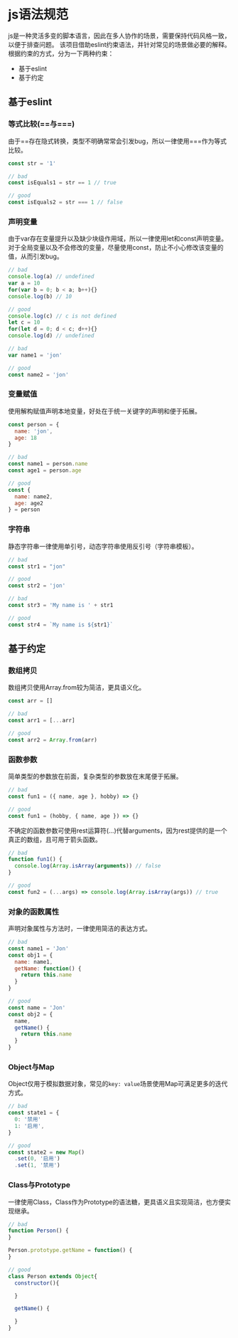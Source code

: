 
# js语法规范
js是一种灵活多变的脚本语言，因此在多人协作的场景，需要保持代码风格一致，以便于排查问题。
该项目借助eslint约束语法，并针对常见的场景做必要的解释。
根据约束的方式，分为一下两种约束：
- 基于eslint
- 基于约定

## 基于eslint
### 等式比较(==与===)
由于==存在隐式转换，类型不明确常常会引发bug，所以一律使用===作为等式比较。
```javascript
const str = '1'

// bad
const isEquals1 = str == 1 // true

// good
const isEquals2 = str === 1 // false
```

### 声明变量
由于var存在变量提升以及缺少块级作用域，所以一律使用let和const声明变量。
对于全局变量以及不会修改的变量，尽量使用const，防止不小心修改该变量的值，从而引发bug。
```javascript
// bad
console.log(a) // undefined
var a = 10
for(var b = 0; b < a; b++){}
console.log(b) // 10

// good
console.log(c) // c is not defined
let c = 10
for(let d = 0; d < c; d++){}
console.log(d) // undefined

// bad
var name1 = 'jon'

// good
const name2 = 'jon'
```

### 变量赋值
使用解构赋值声明本地变量，好处在于统一关键字的声明和便于拓展。
```javascript
const person = {
  name: 'jon',
  age: 18
}

// bad
const name1 = person.name
const age1 = person.age

// good
const {
  name: name2,
  age: age2
} = person

```

### 字符串
静态字符串一律使用单引号，动态字符串使用反引号（字符串模板）。
```javascript
// bad
const str1 = "jon"

// good
const str2 = 'jon'

// bad
const str3 = 'My name is ' + str1

// good
const str4 = `My name is ${str1}`

```

## 基于约定

### 数组拷贝
数组拷贝使用Array.from较为简洁，更具语义化。
```javascript
const arr = []

// bad
const arr1 = [...arr]

// good
const arr2 = Array.from(arr)
```

### 函数参数
简单类型的参数放在前面，复杂类型的参数放在末尾便于拓展。
```javascript
// bad
const fun1 = ({ name, age }, hobby) => {}

// good
const fun1 = (hobby, { name, age }) => {}
```

不确定的函数参数可使用rest运算符(...)代替arguments，因为rest提供的是一个真正的数组，且可用于箭头函数。
```javascript
// bad
function fun1() {
  console.log(Array.isArray(arguments)) // false
}

// good
const fun2 = (...args) => console.log(Array.isArray(args)) // true
```

### 对象的函数属性
声明对象属性与方法时，一律使用简洁的表达方式。
```javascript
// bad
const name1 = 'Jon'
const obj1 = {
  name: name1,
  getName: function() {
    return this.name
  }
}

// good
const name = 'Jon'
const obj2 = {
  name,
  getName() {
    return this.name
  }
}
```

### Object与Map
Object仅用于模拟数据对象，常见的`key: value`场景使用Map可满足更多的迭代方式。
```javascript
// bad
const state1 = {
  0: '禁用'
  1: '启用',
}

// good
const state2 = new Map()
  .set(0, '启用')
  .set(1, '禁用')
```

### Class与Prototype
一律使用Class，Class作为Prototype的语法糖，更具语义且实现简洁，也方便实现继承。

```javascript
// bad
function Person() {
}

Person.prototype.getName = function() {
}

// good
class Person extends Object{
  constructor(){

  }

  getName() {

  }
}

```

